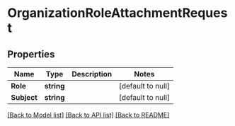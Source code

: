 # OrganizationRoleAttachmentRequest

## Properties
Name | Type | Description | Notes
------------ | ------------- | ------------- | -------------
**Role** | **string** |  | [default to null]
**Subject** | **string** |  | [default to null]

[[Back to Model list]](../README.md#documentation-for-models) [[Back to API list]](../README.md#documentation-for-api-endpoints) [[Back to README]](../README.md)


